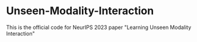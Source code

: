 # Unseen-Modality-Interaction
This is the official code for NeurIPS 2023 paper "Learning Unseen Modality Interaction"

